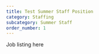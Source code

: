 ```yaml
---
title: Test Summer Staff Position
category: Staffing
subcategory: Summer Staff
order_number: 1
---
```


Job listing here